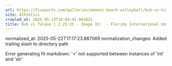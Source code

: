 ```yaml
---
url: https://fiusports.com/galleries/womens-beach-volleyball/bvb-vs-tulane-2-25-25/image-33/355/62586/
site: Athletics
crawled_at: 2025-05-13T10:04:42.981031
title: Bvb vs Tulane | 2.25.25 - Image 33:  - Florida International University
---
```

normalized_at: 2025-05-22T17:17:23.887069
normalization_changes: Added trailing slash to directory path

Error generating fit markdown: '<' not supported between instances of 'int' and 'str'